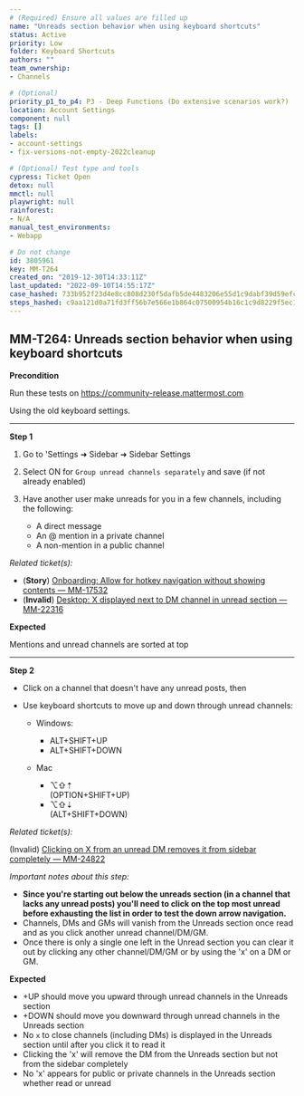```yaml
---
# (Required) Ensure all values are filled up
name: "Unreads section behavior when using keyboard shortcuts"
status: Active
priority: Low
folder: Keyboard Shortcuts
authors: ""
team_ownership: 
- Channels

# (Optional)
priority_p1_to_p4: P3 - Deep Functions (Do extensive scenarios work?)
location: Account Settings
component: null
tags: []
labels: 
- account-settings
- fix-versions-not-empty-2022cleanup

# (Optional) Test type and tools
cypress: Ticket Open
detox: null
mmctl: null
playwright: null
rainforest: 
- N/A
manual_test_environments: 
- Webapp

# Do not change
id: 3805961
key: MM-T264
created_on: "2019-12-30T14:33:11Z"
last_updated: "2022-09-10T14:55:17Z"
case_hashed: 733b952f23d4e8cc808d230f5dafb5de4483206e55d1c9dabf39d59efceb7594ea560cf5b196768cd9e5a3ae078a193b
steps_hashed: c9aa121d0a71fd3ff56b7e566e1b864c07500954b16c1c9d8229f5ec1ee34a7bb142e0513c7a2fde72e11e2433ce3052
---
```


<!-- (Auto-generated) Based on frontmatter's "key" and "name" -->

## MM-T264: Unreads section behavior when using keyboard shortcuts

**Precondition**

Run these tests on <https://community-release.mattermost.com>

Using the old keyboard settings.

---

**Step 1**

1. Go to 'Settings ➜ Sidebar ➜ Sidebar Settings

2. Select ON for `Group unread channels separately` and save (if not already enabled)

3. Have another user make unreads for you in a few channels, including the following:

   - A direct message
   - An @ mention in a private channel
   - A non-mention in a public channel

_Related ticket(s):_

- (**Story**) [Onboarding: Allow for hotkey navigation without showing contents — MM-17532](https://mattermost.atlassian.net/browse/MM-17532)
- (**Invalid**) [Desktop: X displayed next to DM channel in unread section — MM-22316](https://mattermost.atlassian.net/browse/MM-22316)

**Expected**

Mentions and unread channels are sorted at top

---

**Step 2**

- Click on a channel that doesn't have any unread posts, then

- Use keyboard shortcuts to move up and down through unread channels:

  - Windows:

    - ALT+SHIFT+UP
    - ALT+SHIFT+DOWN

  - Mac

    - ⌥⇧⇡
      \
      (OPTION+SHIFT+UP)
    - ⌥⇧⇣
      \
      (ALT+SHIFT+DOWN)

_Related ticket(s):_

(Invalid) [Clicking on X from an unread DM removes it from sidebar completely — MM-24822](https://mattermost.atlassian.net/browse/MM-24822)

_Important notes about this step:_

- **Since you're starting out below the unreads section (in a channel that lacks any unread posts) you'll need to click on the top most unread before exhausting the list in order to test the down arrow navigation.**
- Channels, DMs and GMs will vanish from the Unreads section once read and as you click another unread channel/DM/GM.
- Once there is only a single one left in the Unread section you can clear it out by clicking any other channel/DM/GM or by using the 'x' on a DM or GM.

**Expected**

- \+UP should move you upward through unread channels in the Unreads section
- \+DOWN should move you downward through unread channels in the Unreads section
- No `x` to close channels (including DMs) is displayed in the Unreads section until after you click it to read it
- Clicking the 'x' will remove the DM from the Unreads section but not from the sidebar completely
- No 'x' appears for public or private channels in the Unreads section whether read or unread
